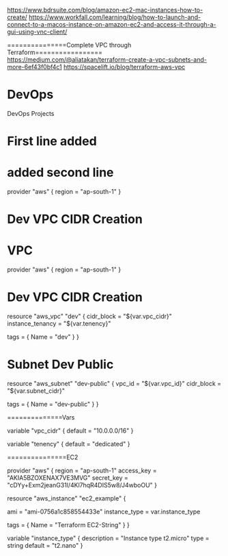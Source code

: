 https://www.bdrsuite.com/blog/amazon-ec2-mac-instances-how-to-create/
https://www.workfall.com/learning/blog/how-to-launch-and-connect-to-a-macos-instance-on-amazon-ec2-and-access-it-through-a-gui-using-vnc-client/

===============Complete VPC through Terraform=================
https://medium.com/@aliatakan/terraform-create-a-vpc-subnets-and-more-6ef43f0bf4c1
https://spacelift.io/blog/terraform-aws-vpc


# DevOps
DevOps Projects
# First line added
# added second line
provider "aws" {
    region = "ap-south-1"
}

 #  Dev VPC CIDR Creation

 VPC
 =============
provider "aws" {
    region = "ap-south-1"
}

 #  Dev VPC CIDR Creation 
resource "aws_vpc" "dev" {
  cidr_block = "${var.vpc_cidr}"
  instance_tenancy = "${var.tenency}"

  tags = {
    Name = "dev"
  }
}


# Subnet Dev Public 
resource "aws_subnet" "dev-public" {
  vpc_id     = "${var.vpc_id}"
  cidr_block = "${var.subnet_cidr}"
 
  tags = {
    Name = "dev-public"
  }
}




==============Vars

variable "vpc_cidr" {
    default = "10.0.0.0/16"
}

variable "tenency" {
    default = "dedicated"
}


===============EC2



provider "aws" {
   region     = "ap-south-1"
   access_key = "AKIA5BZOXENAX7VE3MVG"
   secret_key = "cDYy+Exm2jeanG31l/4Kl7hqR4DIS5w8/J4wboOU"
}

resource "aws_instance" "ec2_example" {
   
   ami           = "ami-0756a1c858554433e"
   instance_type = var.instance_type
   
   tags = {
           Name = "Terraform EC2-String"
   }
}

variable "instance_type" {
   description = "Instance type t2.micro"
   type        = string
   default     = "t2.nano"
}


